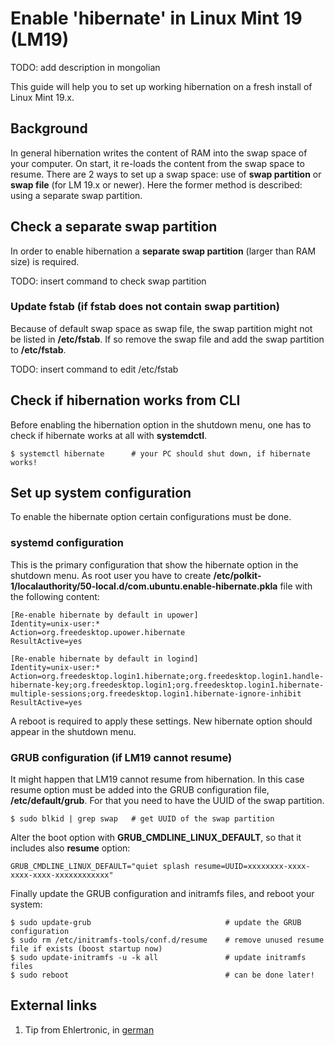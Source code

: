 # Enable 'hibernate' in Linux Mint 19 (LM19)

TODO: add description in mongolian

This guide will help you to set up working hibernation on a fresh install of Linux Mint 19.x.

## Background

In general hibernation writes the content of RAM into the swap space of your computer. On start, it re-loads the content from the swap space to resume. There are 2 ways to set up a swap space: use of __swap partition__ or __swap file__ (for LM 19.x or newer).
Here the former method is described: using a separate swap partition.

## Check a separate swap partition

In order to enable hibernation a **separate swap partition** (larger than RAM size) is required.

TODO: insert command to check swap partition

### Update fstab (if fstab does not contain swap partition)

Because of default swap space as swap file, the swap partition might not be listed in **/etc/fstab**. If so remove the swap file and add the swap partition to **/etc/fstab**.

TODO: insert command to edit /etc/fstab

## Check if hibernation works from CLI

Before enabling the hibernation option in the shutdown menu, one has to check if hibernate works at all with **systemdctl**.

```
$ systemctl hibernate      # your PC should shut down, if hibernate works!
```

## Set up system configuration

To enable the hibernate option certain configurations must be done.

### systemd configuration

This is the primary configuration that show the hibernate option in the shutdown menu. As root user you have to create **/etc/polkit-1/localauthority/50-local.d/com.ubuntu.enable-hibernate.pkla** file with the following content:

```
[Re-enable hibernate by default in upower]
Identity=unix-user:*
Action=org.freedesktop.upower.hibernate
ResultActive=yes

[Re-enable hibernate by default in logind]
Identity=unix-user:*
Action=org.freedesktop.login1.hibernate;org.freedesktop.login1.handle-hibernate-key;org.freedesktop.login1;org.freedesktop.login1.hibernate-multiple-sessions;org.freedesktop.login1.hibernate-ignore-inhibit
ResultActive=yes
```

A reboot is required to apply these settings. New hibernate option should appear in the shutdown menu.

### GRUB configuration (if LM19 cannot resume)

It might happen that LM19 cannot resume from hibernation. In this case resume option must be added into the GRUB configuration file, **/etc/default/grub**. For that you need to have the UUID of the swap partition.

```
$ sudo blkid | grep swap   # get UUID of the swap partition
```

Alter the boot option with **GRUB_CMDLINE_LINUX_DEFAULT**, so that it includes also **resume** option:

```
GRUB_CMDLINE_LINUX_DEFAULT="quiet splash resume=UUID=xxxxxxxx-xxxx-xxxx-xxxx-xxxxxxxxxxxx"
```

Finally update the GRUB configuration and initramfs files, and reboot your system:
```
$ sudo update-grub                              # update the GRUB configuration
$ sudo rm /etc/initramfs-tools/conf.d/resume    # remove unused resume file if exists (boost startup now)
$ sudo update-initramfs -u -k all               # update initramfs files
$ sudo reboot                                   # can be done later!
```

## External links

1. Tip from Ehlertronic, in [german](https://www.ehlertronic.de/linux/tipps-tricks/ruhezustand.html)
